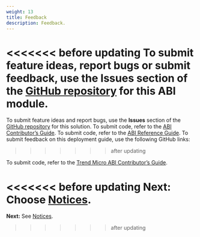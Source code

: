 ```yaml
---
weight: 13
title: Feedback
description: Feedback.
---
```


<<<<<<< before updating
To submit feature ideas, report bugs or submit feedback, use the Issues section of the [GitHub repository](https://github.com/aws-ia/cfn-abi-trend-cloudone/) for this ABI module.
=======
To submit feature ideas and report bugs, use the **Issues** section of the [GitHub repository](https://public-github-repository-link) for this solution. To submit code, refer to the [ABI Contributor’s Guide](https://link-to-reference-guide). To submit code, refer to the [ABI Reference Guide](https://aws-abi-pilot.s3.amazonaws.com/guide/cfn-abi-aws-reference-guide/overview/index.html). To submit feedback on this deployment guide, use the following GitHub links:
>>>>>>> after updating

To submit code, refer to the [Trend Micro ABI Contributor’s Guide](https://github.com/aws-ia/cfn-abi-trend-cloudone/blob/main/CONTRIBUTING.md).

<<<<<<< before updating
**Next:** Choose [Notices](/notices/index.html).
=======


**Next:** See [Notices](/notices/index.html).
>>>>>>> after updating
